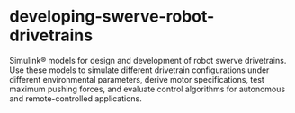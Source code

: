 # developing-swerve-robot-drivetrains
Simulink® models for design and development of robot swerve drivetrains. Use these models to simulate different drivetrain configurations under different environmental parameters, derive motor specifications, test maximum pushing forces, and evaluate control algorithms for autonomous and remote-controlled applications.
